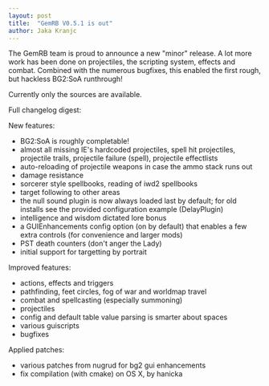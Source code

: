 ```yaml
---
layout: post
title:  "GemRB V0.5.1 is out"
author: Jaka Kranjc
---
```


The GemRB team is proud to announce a new "minor" release. A lot more work has been done on projectiles,
the scripting system, effects and combat. Combined with the numerous bugfixes, this enabled the first
rough, but hackless BG2:SoA runthrough!

Currently only the sources are available.

Full changelog digest:

New features:
- BG2:SoA is roughly completable!
- almost all missing IE's hardcoded projectiles, spell hit projectiles,
projectile trails, projectile failure (spell), projectile effectlists
- auto-reloading of projectile weapons in case the ammo stack runs out
- damage resistance
- sorcerer style spellbooks, reading of iwd2 spellbooks
- target following to other areas
- the null sound plugin is now always loaded last by default; for old
installs see the provided configuration example (DelayPlugin)
- intelligence and wisdom dictated lore bonus
- a GUIEnhancements config option (on by default) that enables a few
extra controls (for convenience and larger mods)
- PST death counters (don't anger the Lady)
- initial support for targetting by portrait

Improved features:
- actions, effects and triggers
- pathfinding, feet circles, fog of war and worldmap travel
- combat and spellcasting (especially summoning)
- projectiles
- config and default table value parsing is smarter about spaces
- various guiscripts
- bugfixes

Applied patches:
- various patches from nugrud for bg2 gui enhancements
- fix compilation (with cmake) on OS X, by hanicka
